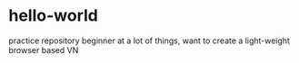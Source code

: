 # hello-world
practice repository
beginner at a lot of things, want to create a light-weight browser based VN
